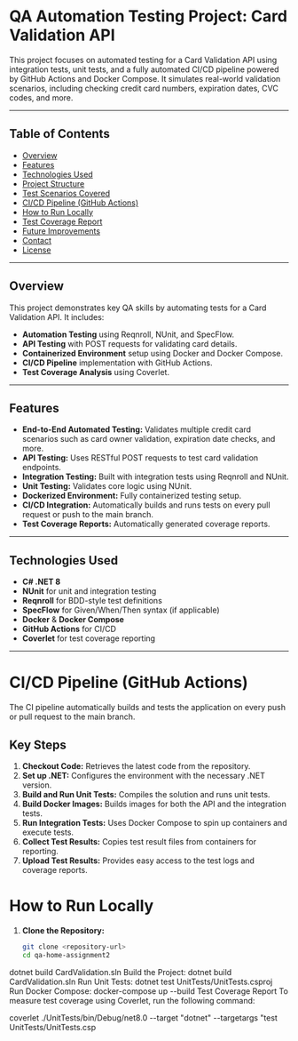 # QA Automation Testing Project: Card Validation API

This project focuses on automated testing for a Card Validation API using integration tests, unit tests, and a fully automated CI/CD pipeline powered by GitHub Actions and Docker Compose. It simulates real-world validation scenarios, including checking credit card numbers, expiration dates, CVC codes, and more.

---

## Table of Contents

- [Overview](#overview)
- [Features](#features)
- [Technologies Used](#technologies-used)
- [Project Structure](#project-structure)
- [Test Scenarios Covered](#test-scenarios-covered)
- [CI/CD Pipeline (GitHub Actions)](#cicd-pipeline-github-actions)
- [How to Run Locally](#how-to-run-locally)
- [Test Coverage Report](#test-coverage-report)
- [Future Improvements](#future-improvements)
- [Contact](#contact)
- [License](#license)

---

## Overview

This project demonstrates key QA skills by automating tests for a Card Validation API. It includes:

- **Automation Testing** using Reqnroll, NUnit, and SpecFlow.
- **API Testing** with POST requests for validating card details.
- **Containerized Environment** setup using Docker and Docker Compose.
- **CI/CD Pipeline** implementation with GitHub Actions.
- **Test Coverage Analysis** using Coverlet.

---

## Features

- **End-to-End Automated Testing:** Validates multiple credit card scenarios such as card owner validation, expiration date checks, and more.
- **API Testing:** Uses RESTful POST requests to test card validation endpoints.
- **Integration Testing:** Built with integration tests using Reqnroll and NUnit.
- **Unit Testing:** Validates core logic using NUnit.
- **Dockerized Environment:** Fully containerized testing setup.
- **CI/CD Integration:** Automatically builds and runs tests on every pull request or push to the main branch.
- **Test Coverage Reports:** Automatically generated coverage reports.

---

## Technologies Used

- **C# .NET 8**
- **NUnit** for unit and integration testing
- **Reqnroll** for BDD-style test definitions
- **SpecFlow** for Given/When/Then syntax (if applicable)
- **Docker** & **Docker Compose**
- **GitHub Actions** for CI/CD
- **Coverlet** for test coverage reporting

---

# CI/CD Pipeline (GitHub Actions)

The CI pipeline automatically builds and tests the application on every push or pull request to the main branch.

## Key Steps

1. **Checkout Code:** Retrieves the latest code from the repository.
2. **Set up .NET:** Configures the environment with the necessary .NET version.
3. **Build and Run Unit Tests:** Compiles the solution and runs unit tests.
4. **Build Docker Images:** Builds images for both the API and the integration tests.
5. **Run Integration Tests:** Uses Docker Compose to spin up containers and execute tests.
6. **Collect Test Results:** Copies test result files from containers for reporting.
7. **Upload Test Results:** Provides easy access to the test logs and coverage reports.

# How to Run Locally

1. **Clone the Repository:**

   ```bash
   git clone <repository-url>
   cd qa-home-assignment2

dotnet build CardValidation.sln
Build the Project:
dotnet build CardValidation.sln
Run Unit Tests:
dotnet test UnitTests/UnitTests.csproj
Run Docker Compose:
docker-compose up --build
Test Coverage Report
To measure test coverage using Coverlet, run the following command:

coverlet ./UnitTests/bin/Debug/net8.0 --target "dotnet" --targetargs "test UnitTests/UnitTests.csp



